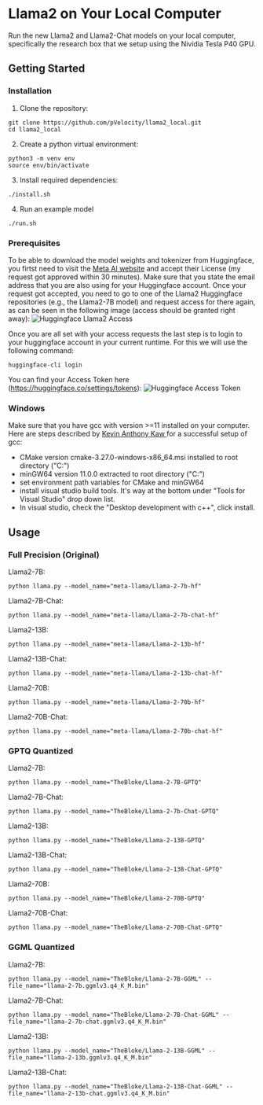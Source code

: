 # Llama2 on Your Local Computer
Run the new Llama2 and Llama2-Chat models on your local computer, specifically the research box that we setup using the Nividia Tesla P40 GPU.

## Getting Started

### Installation

1. Clone the repository:
```
git clone https://github.com/pVelocity/llama2_local.git 
cd llama2_local
```

2. Create a python virtual environment:
```
python3 -m venv env
source env/bin/activate
```

3. Install required dependencies:
```
./install.sh
```

4. Run an example model
```
./run.sh
```

### Prerequisites
To be able to download the model weights and tokenizer from Huggingface, you firtst need to visit the [Meta AI website](https://ai.meta.com/resources/models-and-libraries/llama-downloads/) and accept their License (my request got approved within 30 minutes). Make sure that you state the email address that you are also using for your Huggingface account. Once your request got accepted, you need to go to one of the Llama2 Huggingface repositories (e.g., the Llama2-7B model) and request access for there again, as can be seen in the following image (access should be granted right away):
![Huggingface Llama2 Access](./images/huggingface_llama2_access.png)

Once you are all set with your access requests the last step is to login to your huggingface account in your current runtime. For this we will use the following command:
```
huggingface-cli login
```
You can find your Access Token here (https://huggingface.co/settings/tokens):
![Huggingface Access Token](./images/huggingface_access_token.png)

### Windows
Make sure that you have gcc with version >=11 installed on your computer. Here are steps described by [Kevin Anthony Kaw
](https://github.com/kevinkaw) for a successful setup of gcc:
- CMake version cmake-3.27.0-windows-x86_64.msi installed to root directory ("C:")
- minGW64 version 11.0.0 extracted to root directory ("C:")
- set environment path variables for CMake and minGW64
- install visual studio build tools. It's way at the bottom under "Tools for Visual Studio" drop down list.
- In visual studio, check the "Desktop development with c++", click install.

## Usage

### Full Precision (Original)

Llama2-7B:
```
python llama.py --model_name="meta-llama/Llama-2-7b-hf"
```
Llama2-7B-Chat:
```
python llama.py --model_name="meta-llama/Llama-2-7b-chat-hf"
```
Llama2-13B:
```
python llama.py --model_name="meta-llama/Llama-2-13b-hf"
```
Llama2-13B-Chat:
```
python llama.py --model_name="meta-llama/Llama-2-13b-chat-hf"
```
Llama2-70B:
```
python llama.py --model_name="meta-llama/Llama-2-70b-hf"
```
Llama2-70B-Chat:
```
python llama.py --model_name="meta-llama/Llama-2-70b-chat-hf"
```
### GPTQ Quantized
Llama2-7B:
```
python llama.py --model_name="TheBloke/Llama-2-7B-GPTQ"
```
Llama2-7B-Chat:
```
python llama.py --model_name="TheBloke/Llama-2-7b-Chat-GPTQ"
```
Llama2-13B:
```
python llama.py --model_name="TheBloke/Llama-2-13B-GPTQ"
```
Llama2-13B-Chat:
```
python llama.py --model_name="TheBloke/Llama-2-13B-Chat-GPTQ"
```
Llama2-70B:
```
python llama.py --model_name="TheBloke/Llama-2-70B-GPTQ"
```
Llama2-70B-Chat:
```
python llama.py --model_name="TheBloke/Llama-2-70B-Chat-GPTQ"
```
### GGML Quantized
Llama2-7B:
```
python llama.py --model_name="TheBloke/Llama-2-7B-GGML" --file_name="llama-2-7b.ggmlv3.q4_K_M.bin"
```
Llama2-7B-Chat:
```
python llama.py --model_name="TheBloke/Llama-2-7B-Chat-GGML" --file_name="llama-2-7b-chat.ggmlv3.q4_K_M.bin"
```
Llama2-13B:
```
python llama.py --model_name="TheBloke/Llama-2-13B-GGML" --file_name="llama-2-13b.ggmlv3.q4_K_M.bin"
```
Llama2-13B-Chat:
```
python llama.py --model_name="TheBloke/Llama-2-13B-Chat-GGML" --file_name="llama-2-13b-chat.ggmlv3.q4_K_M.bin"
```
